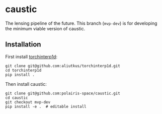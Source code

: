 # caustic

The lensing pipeline of the future. This branch (`mvp-dev`) is for developing the
minimum viable version of caustic.

## Installation

First install [torchinterp1d](https://github.com/aliutkus/torchinterp1d):
```
git clone git@github.com:aliutkus/torchinterp1d.git
cd torchinterp1d
pip install .
```
Then install caustic:
```
git clone git@github.com:polairis-space/caustic.git
cd caustic
git checkout mvp-dev
pip install -e .  # editable install
```
